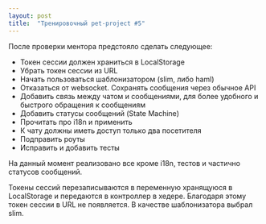 ```yaml
---
layout: post
title:  "Тренировочный pet-project #5"
---
```

После проверки ментора предстояло сделать следующее:
- Токен сессии должен храниться в LocalStorage
- Убрать токен сессии из URL
- Начать пользоваться шаблонизатором (slim, либо haml)
- Отказаться от websocket. Сохранять сообщения через обычное API
- Добавить связь между чатом и сообщениями, для более удобного и быстрого обращения к сообщениям
- Добавить статусы сообщений (State Machine)
- Прочитать про i18n и применить
- К чату должны иметь доступ только два посетителя
- Подправить роуты
- Исправить и добавить тесты


На данный момент реализовано все кроме i18n, тестов и частично статусов сообщений.

Токены сессий перезаписываются в переменную хранящуюся в LocalStorage и передаются в контроллер в хедере. Благодаря этому токен сессии в URL не появляется.
В качестве шаблонизатора выбрал slim.
